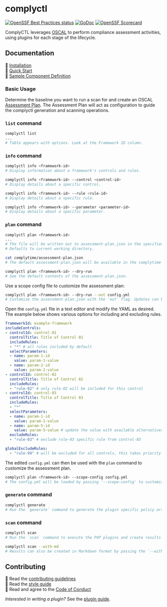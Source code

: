 # complyctl

[![OpenSSF Best Practices status](https://www.bestpractices.dev/projects/9761/badge)](https://www.bestpractices.dev/projects/9761)
[![GoDoc](https://img.shields.io/static/v1?label=godoc&message=reference&color=blue)](https://pkg.go.dev/github.com/complytime/complyctl)
[![OpenSSF Scorecard](https://api.scorecard.dev/projects/github.com/complytime/complyctl/badge)](https://scorecard.dev/viewer/?uri=github.com/complyctl/complyctl)

ComplyCTL leverages [OSCAL](https://github.com/usnistgov/OSCAL/) to perform compliance assessment activities, using plugins for each stage of the lifecycle.

## Documentation

:paperclip: [Installation](./docs/INSTALLATION.md)\
:paperclip: [Quick Start](./docs/QUICK_START.md)\
:paperclip: [Sample Component Definition](./docs/samples/sample-component-definition.json)

### Basic Usage

Determine the baseline you want to run a scan for and create an OSCAL [Assessment Plan](https://pages.nist.gov/OSCAL/learn/concepts/layer/assessment/assessment-plan/). The Assessment
Plan will act as configuration to guide the complyctl generation and scanning operations.

### `list` command
```bash
complyctl list
...
# Table appears with options. Look at the Framework ID column.
```

### `info` command
```bash
complyctl info <framework-id>
# Display information about a framework's controls and rules.

complyctl info <framework-id> --control <control-id>
# Display details about a specific control.

complyctl info <framework-id> --rule <rule-id>
# Display details about a specific rule.

complyctl info <framework-id> --parameter <parameter-id>
# Display details about a specific parameter.
```

### `plan` command
```bash
complyctl plan <framework-id>
...
# The file will be written out to assessment-plan.json in the specified workspace.
# Defaults to current working directory.

cat complytime/assessment-plan.json
# The default assessment-plan.json will be available in the complytime workspace (complytime/assessment-plan.json).

complyctl plan <framework-id> --dry-run
# See the default contents of the assessment-plan.json.
```


Use a scope config file to customize the assessment plan:
```bash
complyctl plan <framework-id> --dry-run --out config.yml
# Customize the assessment-plan.json with the 'out' flag. Updates can be made to the config.yml.
```
Open the `config.yml` file in a text editor and modify the YAML as desired.  The example below shows various options for including and excluding rules.

```yaml
frameworkId: example-framework
includeControls:
- controlId: control-01
  controlTitle: Title of Control 01
  includeRules:
  - "*" # all rules included by default
  selectParameters:
  - name: param-1-id
    value: param-1-value
  - name: param-2-id
    value: param-2-value  
- controlId: control-02
  controlTitle: Title of Control 02
  includeRules:
  - "rule-02" # only rule-02 will be included for this control
- controlId: control-03
  controlTitle: Title of Control 03
  includeRules:
  - "*"
  selectParameters:
  - name: param-1-id
    value: param-1-value
  - name: param-5-id
    value: param-5-value # update the value with available alternatives
  excludeRules:
  - "rule-03" # exclude rule-03 specific rule from control-03

globalExcludeRules:
  - "rule-99" # will be excluded for all controls, this takes priority over any includeRules clauses above
```

The edited `config.yml` can then be used with the `plan` command to customize the assessment plan.
```bash
complyctl plan <framework-id> --scope-config config.yml
# The config.yml will be loaded by passing '--scope-config' to customize the assessment-plan.json.
```

### `generate` command
```bash
complyctl generate
# Run the `generate` command to generate the plugin specific policy artifacts in the workspace.
```

### `scan` command
```bash
complyctl scan
# Run the `scan` command to execute the PVP plugins and create results artifacts. The results will be written to assessment-results.json in the specified workspace.

complyctl scan --with-md
# Results can also be created in Markdown format by passing the `--with-md` flag.
```

## Contributing

:paperclip: Read the [contributing guidelines](./docs/CONTRIBUTING.md)\
:paperclip: Read the [style guide](./docs/STYLE_GUIDE.md)\
:paperclip: Read and agree to the [Code of Conduct](./docs/CODE_OF_CONDUCT.md)

*Interested in writing a plugin?* See the [plugin guide](./docs/PLUGIN_GUIDE.md).
